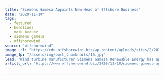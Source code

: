 ```yaml
---
title: "Siemens Gamesa Appoints New Head of Offshore Business"
date: "2020-11-18"
tags: 
  - featured
  - headlines
  - mark becker
  - siemens gamesa
  - offshorewind
source: "offshorewind"
image_url: "https://cdn.offshorewind.biz/wp-content/uploads/sites/2/2020/11/18105420/Siemens-Gamesa-Appoints-New-Head-of-Offshore-Business-e1605693350163.jpg"
image_fp: "/assets/img/post_thumbnails/16.jpg"
lead: "Wind turbine manufacturer Siemens Gamesa Renewable Energy has appointed Marc Becker as the new"
article_url: "https://www.offshorewind.biz/2020/11/18/siemens-gamesa-appoints-new-head-of-offshore-business/"
---
```


---
